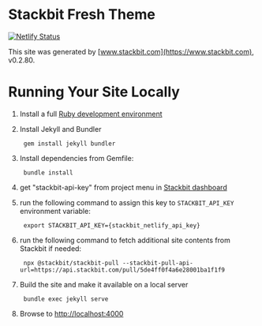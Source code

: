 # Stackbit Fresh Theme
[![Netlify Status](https://api.netlify.com/api/v1/badges/7740a4cf-3356-4f79-aecd-7beac73aae44/deploy-status)](https://app.netlify.com/sites/happy-chili/deploys)

This site was generated by [www.stackbit.com](https://www.stackbit.com), v0.2.80.

# Running Your Site Locally

1. Install a full [Ruby development environment](https://jekyllrb.com/docs/installation/)

1. Install Jekyll and Bundler

        gem install jekyll bundler

1. Install dependencies from Gemfile:

        bundle install

1. get "stackbit-api-key" from project menu in [Stackbit dashboard](https://app.stackbit.com/dashboard)

1. run the following command to assign this key to `STACKBIT_API_KEY` environment variable:

        export STACKBIT_API_KEY={stackbit_netlify_api_key}

1. run the following command to fetch additional site contents from Stackbit if needed:

        npx @stackbit/stackbit-pull --stackbit-pull-api-url=https://api.stackbit.com/pull/5de4ff0f4a6e28001ba1f1f9

1. Build the site and make it available on a local server

        bundle exec jekyll serve

1. Browse to [http://localhost:4000](http://localhost:4000)
